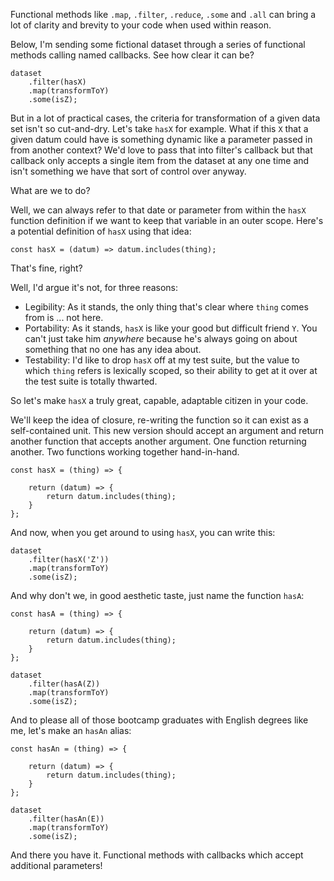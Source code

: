 Functional methods like `.map`, `.filter`, `.reduce`, `.some` and `.all` can bring a lot of clarity and brevity to your code when used within reason. 

Below, I'm sending some fictional dataset through a series of functional methods calling named callbacks. See how clear it can be?

````
dataset
    .filter(hasX)
    .map(transformToY)
    .some(isZ);

````

But in a lot of practical cases, the criteria for transformation of a given data set isn't so cut-and-dry. Let's take `hasX` for example. What if this `X` that a given datum could have is something dynamic like a parameter passed in from another context? We'd love to pass that into filter's callback but that callback only accepts a single item from the dataset at any one time and isn't something we have that sort of control over anyway. 

What are we to do? 

Well, we can always refer to that date or parameter from within the `hasX` function definition if we want to keep that variable in an outer scope. Here's a potential definition of `hasX` using that idea:

````
const hasX = (datum) => datum.includes(thing);
````

That's fine, right?

Well, I'd argue it's not, for three reasons:

+ Legibility: As it stands, the only thing that's clear where `thing` comes from is ... not here.
+ Portability: As it stands, `hasX` is like your good but difficult friend `Y`.  You can't just take him *anywhere* because he's always going on about something that no one has any idea about.
+ Testability: I'd like to drop `hasX` off at my test suite, but the value to which `thing` refers is lexically scoped, so their ability to get at it over at the test suite is totally thwarted.

So let's make `hasX` a truly great, capable, adaptable citizen in your code.

We'll keep the idea of closure, re-writing the function so it can exist as a self-contained unit. This new version should accept an argument and return another function that accepts another argument. One function returning another. Two functions working together hand-in-hand.

````
const hasX = (thing) => {
   
    return (datum) => {
        return datum.includes(thing);
    }
};
````

And now, when you get around to using `hasX`, you can write this:

````
dataset
    .filter(hasX('Z'))
    .map(transformToY)
    .some(isZ);

````

And why don't we, in good aesthetic taste, just name the function `hasA`:

````
const hasA = (thing) => {
   
    return (datum) => {
        return datum.includes(thing);
    }
};

dataset
    .filter(hasA(Z))
    .map(transformToY)
    .some(isZ);
````

And to please all of those bootcamp graduates with English degrees like me, let's make an `hasAn` alias:

````
const hasAn = (thing) => {
   
    return (datum) => {
        return datum.includes(thing);
    }
};

dataset
    .filter(hasAn(E))
    .map(transformToY)
    .some(isZ);
````

And there you have it.  Functional methods with callbacks which accept additional parameters!


